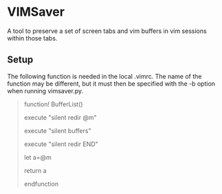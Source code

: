 
# VIMSaver

A tool to preserve a set of screen tabs and vim buffers in vim sessions within those tabs.

## Setup

The following function is needed in the local .vimrc. The name of the function may be different, but it must then be specified with the -b option when running vimsaver.py.

 > function! BufferList()
 >
 >    execute "silent redir @m"
 >
 >    execute "silent buffers"
 >
 >    execute "silent redir END"
 >
 >    let a=@m
 >
 >    return a
 >
 > endfunction

